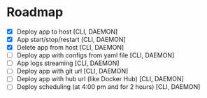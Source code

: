 # Roadmap

- [x] Deploy app to host [CLI, DAEMON]
- [x] App start/stop/restart [CLI, DAEMON]
- [x] Delete app from host [CLI, DAEMON]
- [ ] Deploy app with configs from yaml file [CLI, DAEMON] 
- [ ] App logs streaming [CLI, DAEMON]
- [ ] Deploy app with git url [CLI, DAEMON]
- [ ] Deploy app with hub url (like Docker Hub) [CLI, DAEMON]
- [ ] Deploy scheduling (at 4:00 pm and for 2 hours) [CLI, DAEMON]

